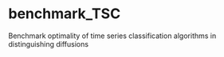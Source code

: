 # benchmark_TSC
Benchmark optimality of time series classification algorithms in distinguishing diffusions
